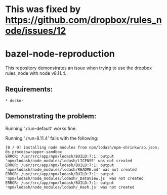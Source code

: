 # This was fixed by https://github.com/dropbox/rules_node/issues/12

# bazel-node-reproduction

This repository demonstrates an issue when trying to use the dropbox rules_node with node v8.11.4.

## Requirements:
    * docker

## Demonstrating the problem:

Running './run-default' works fine.

Running './run-8.11.4' fails with the following:

```
[8 / 9] installing node modules from npm/lodash/npm-shrinkwrap.json; 0s processwrapper-sandbox
ERROR: /usr/src/app/npm/lodash/BUILD:7:1: output 'npm/lodash/node_modules/lodash/LICENSE' was not created
ERROR: /usr/src/app/npm/lodash/BUILD:7:1: output 'npm/lodash/node_modules/lodash/README.md' was not created
ERROR: /usr/src/app/npm/lodash/BUILD:7:1: output 'npm/lodash/node_modules/lodash/_DataView.js' was not created
ERROR: /usr/src/app/npm/lodash/BUILD:7:1: output 'npm/lodash/node_modules/lodash/_Hash.js' was not created
```
